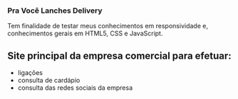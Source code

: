### Pra Você Lanches Delivery

Tem finalidade de testar meus conhecimentos em responsividade e, conhecimentos gerais em HTML5, CSS e JavaScript.

## Site principal da empresa comercial para efetuar:
- ligações
- consulta de cardápio
- consulta das redes sociais da empresa

